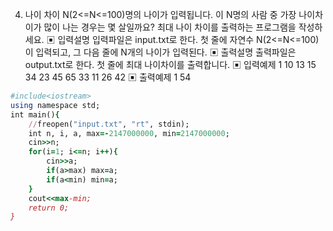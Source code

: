 4. 나이 차이
N(2<=N<=100)명의 나이가 입력됩니다. 이 N명의 사람 중 가장 나이차이가 많이 나는 경우는
몇 살일까요? 최대 나이 차이를 출력하는 프로그램을 작성하세요.
▣ 입력설명
입력파일은 input.txt로 한다.
첫 줄에 자연수 N(2<=N<=100)이 입력되고, 그 다음 줄에 N개의 나이가 입력된다.
▣ 출력설명
출력파일은 output.txt로 한다.
첫 줄에 최대 나이차이를 출력합니다.
▣ 입력예제 1
10
13 15 34 23 45 65 33 11 26 42
▣ 출력예제 1
54

```ruby
#include<iostream>
using namespace std;
int main(){
	//freopen("input.txt", "rt", stdin);
	int n, i, a, max=-2147000000, min=2147000000;
	cin>>n;
	for(i=1; i<=n; i++){
		cin>>a;
		if(a>max) max=a;
		if(a<min) min=a;
	}
	cout<<max-min;
	return 0;
}
```